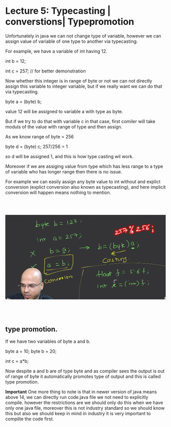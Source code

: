 # Lecture 5: Typecasting | converstions| Typepromotion

Unfortunately in java we can not change type of variable, however we can assign value of variable of one type to another via typecasting.

For example, we have a variable of int having 12.

int b = 12;

int c = 257; // for better demonstration


Now whether this integer is in range of byte or not we can not directly assign this variable to integer variable, but if we really want we can do that via typecasting.

byte a = (byte) b; 

value 12 will be assigned to variable a with type as byte.

But if we try to do that with variable c in that case, first comiler will take moduls of the value with range of type and then assign.

As we know range of byte = 256

byte d = (byte) c; 257/256 = 1

so d will be assigned 1, and this is how type casting wil work.

Moreover if we are assiging value from type which has less range to a type of variable who has longer range then there is no issue.

For example we can easily assign any byte value to int without and explict conversion (explict conversion also known as typecasting), and here implicit conversion will happen means nothing to mention.

<br><br>

![how type casting works](./img/howtypecastingworks.png)

<br><br>

## type promotion.

If we have two variables of byte a and b.

byte a = 10;
byte b = 20;

int c = a*b;

Now despite a and b are of type byte and as compiler sees the output is out of range of byte it automatically promotes type of output and this is called type promotion.

**Important**
One more thing to note is that in newer version of java means above 14, we can directly run code.java file we not need to explicitly compile. however the restrictions are we should only do this when we have only one java file, moreover this is not industry standard so we should know this but also we should keep in mind in industry it is very important to compilte the code first.





